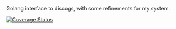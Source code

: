 Golang interface to discogs, with some refinements for my system.


[![Coverage Status](https://coveralls.io/repos/github/brotherlogic/go-discogs/badge.svg?branch=master)](https://coveralls.io/github/brotherlogic/go-discogs?branch=master)
